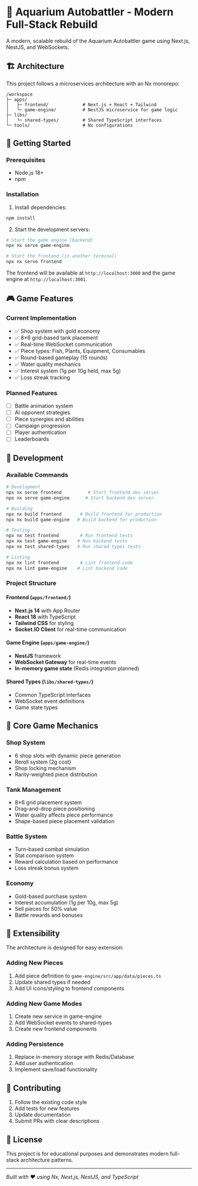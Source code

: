 # 🐠 Aquarium Autobattler - Modern Full-Stack Rebuild

A modern, scalable rebuild of the Aquarium Autobattler game using Next.js, NestJS, and WebSockets.

## 🏗️ Architecture

This project follows a microservices architecture with an Nx monorepo:

```
/workspace
├─ apps/
│   ├─ frontend/             # Next.js + React + Tailwind
│   └─ game-engine/          # NestJS microservice for game logic
├─ libs/
│   └─ shared-types/         # Shared TypeScript interfaces
└─ tools/                    # Nx configurations
```

## 🚀 Getting Started

### Prerequisites

- Node.js 18+
- npm

### Installation

1. Install dependencies:
```bash
npm install
```

2. Start the development servers:

```bash
# Start the game engine (backend)
npx nx serve game-engine

# Start the frontend (in another terminal)
npx nx serve frontend
```

The frontend will be available at `http://localhost:3000` and the game engine at `http://localhost:3001`.

## 🎮 Game Features

### Current Implementation
- ✅ Shop system with gold economy
- ✅ 8×6 grid-based tank placement
- ✅ Real-time WebSocket communication
- ✅ Piece types: Fish, Plants, Equipment, Consumables
- ✅ Round-based gameplay (15 rounds)
- ✅ Water quality mechanics
- ✅ Interest system (1g per 10g held, max 5g)
- ✅ Loss streak tracking

### Planned Features
- [ ] Battle animation system
- [ ] AI opponent strategies
- [ ] Piece synergies and abilities
- [ ] Campaign progression
- [ ] Player authentication
- [ ] Leaderboards

## 🔧 Development

### Available Commands

```bash
# Development
npx nx serve frontend          # Start frontend dev server
npx nx serve game-engine      # Start backend dev server

# Building
npx nx build frontend       # Build frontend for production
npx nx build game-engine   # Build backend for production

# Testing
npx nx test frontend        # Run frontend tests
npx nx test game-engine    # Run backend tests
npx nx test shared-types   # Run shared types tests

# Linting
npx nx lint frontend        # Lint frontend code
npx nx lint game-engine    # Lint backend code
```

### Project Structure

#### Frontend (`apps/frontend/`)
- **Next.js 14** with App Router
- **React 18** with TypeScript
- **Tailwind CSS** for styling
- **Socket.IO Client** for real-time communication

#### Game Engine (`apps/game-engine/`)
- **NestJS** framework
- **WebSocket Gateway** for real-time events
- **In-memory game state** (Redis integration planned)

#### Shared Types (`libs/shared-types/`)
- Common TypeScript interfaces
- WebSocket event definitions
- Game state types

## 🎯 Core Game Mechanics

### Shop System
- 6 shop slots with dynamic piece generation
- Reroll system (2g cost)
- Shop locking mechanism
- Rarity-weighted piece distribution

### Tank Management
- 8×6 grid placement system
- Drag-and-drop piece positioning
- Water quality affects piece performance
- Shape-based piece placement validation

### Battle System
- Turn-based combat simulation
- Stat comparison system
- Reward calculation based on performance
- Loss streak bonus system

### Economy
- Gold-based purchase system
- Interest accumulation (1g per 10g, max 5g)
- Sell pieces for 50% value
- Battle rewards and bonuses

## 🔮 Extensibility

The architecture is designed for easy extension:

### Adding New Pieces
1. Add piece definition to `game-engine/src/app/data/pieces.ts`
2. Update shared types if needed
3. Add UI icons/styling to frontend components

### Adding New Game Modes
1. Create new service in game-engine
2. Add WebSocket events to shared-types
3. Create new frontend components

### Adding Persistence
1. Replace in-memory storage with Redis/Database
2. Add user authentication
3. Implement save/load functionality

## 🤝 Contributing

1. Follow the existing code style
2. Add tests for new features
3. Update documentation
4. Submit PRs with clear descriptions

## 📝 License

This project is for educational purposes and demonstrates modern full-stack architecture patterns.

---

*Built with ❤️ using Nx, Next.js, NestJS, and TypeScript*